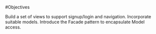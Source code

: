 #Objectives

Build a set of views to support signup/login and navigation. Incorporate suitable models. Introduce the Facade pattern to encapsulate Model access.
